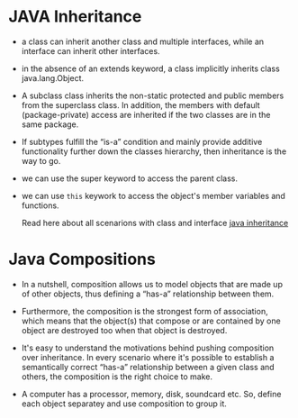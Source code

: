# JAVA Inheritance

- a class can inherit another class and multiple interfaces, while an interface can inherit other interfaces.
- in the absence of an extends keyword, a class implicitly inherits class java.lang.Object.
- A subclass class inherits the non-static protected and public members from the superclass class. In addition, the members with default (package-private) access are inherited if the two classes are in the same package.
- If subtypes fulfill the “is-a” condition and mainly provide additive functionality further down the classes hierarchy, then inheritance is the way to go.

- we can use the super keyword to access the parent class.
- we can use `this` keywork to access the object's member variables and functions.


  Read here about all scenarions with class and interface [java inheritance](https://www.baeldung.com/java-inheritance)


# Java Compositions

- In a nutshell, composition allows us to model objects that are made up of other objects, thus defining a “has-a” relationship between them.

- Furthermore, the composition is the strongest form of association, which means that the object(s) that compose or are contained by one object are destroyed too when that object is destroyed.

- It's easy to understand the motivations behind pushing composition over inheritance. In every scenario where it's possible to establish a semantically correct “has-a” relationship between a given class and others, the composition is the right choice to make.

- A computer has a processor, memory, disk, soundcard etc. So, define each object separatey and use composition to group it.


